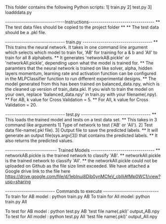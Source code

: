 This folder contains the following Python scripts:
    1] train.py
    2] test.py
    3] loadddata.py

------------------------------Instructions---------------------------------
** The test data files should be copied to the project folder **
** The test data should be a .pkl file.


------------------------------ train.py -----------------------------------
** This trains the neural network. It takes in one command line argument
   which selects which model to train for, 'AB' for training for a & b
   and 'All' to train for all 8 alphabets.
** It generates 'networkAB.pickle' or 'networkAll.pickle', depending upon
   what the model is trained for.
** The paramters that the neural network is trained on like solver, alpha, hidden layers
   momentum, learning rate and activation function can be configured in the MLPClassifier
   function to run different experimental designs.
** The model generated from this has been trained on balanced_data.npy, which is the 
   cleaned up version of train_data.pkl. If you wish to train the model on your own,
   replace 'balanced_data.npy' in train.py with your filename(.npy).
** For AB, k value for Cross Validation = 5.
** For All, k value for Cross Validation  = 20.


------------------------------ test.py -----------------------------------
** This loads the trained model and tests on a test data set.
** This takes in 3 command like arguments
            1] Type of network to test ('AB' or 'All').
            2] Test data file-name(.pkl file).
            3] Output file to save the predicted labels.
** It will generate an output file(sys.argv[3]) that contains the predicted labels.
** It also returns the predicted values.


-------------------------- Trained Models --------------------------------
** networkAB.pickle is the trained network to classify 'AB'.
** networkAll.pickle is the trained network to classify 'All'.
** the networkAll.pickle could not be uploaded on Github as the file size limit exceeded.
   We have attached a Google drive link to the file here 
   https://drive.google.com/file/d/1ebInui8Dib0ynMCfeV_cbIliAfMp0WC1/view?usp=sharing


------------------------- Commands to execute ----------------------------
To train for AB model :   python train.py AB
To train for All model:   python train.py All

To test for AB model  :   python test.py AB 'test file name(.pkl)' output_AB.npy
To test for All model :   python test.py All 'test file name(.pkl)' output_All.npy

